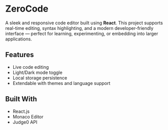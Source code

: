 # ZeroCode

A sleek and responsive code editor built using **React**. This project supports real-time editing, syntax highlighting, and a modern developer-friendly interface — perfect for learning, experimenting, or embedding into larger applications.

## Features

- Live code editing
- Light/Dark mode toggle
- Local storage persistence
- Extendable with themes and language support

## Built With

- React.js
- Monaco Editor
- Judge0 API
